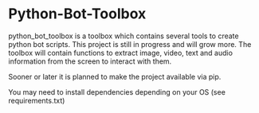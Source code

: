 # Python-Bot-Toolbox

python_bot_toolbox is a toolbox which contains several tools to create python bot scripts. This project is still in progress and will grow more.
The toolbox will contain functions to extract image, video, text and audio information from the screen to interact with them.  

Sooner or later it is planned to make the project available via pip.

You may need to install dependencies depending on your OS (see requirements.txt)
